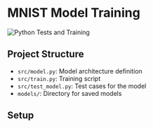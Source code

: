 # MNIST Model Training

![Python Tests and Training](https://github.com/{username}/{repo-name}/workflows/Python%20Tests%20and%20Training/badge.svg)

## Project Structure
- `src/model.py`: Model architecture definition
- `src/train.py`: Training script
- `src/test_model.py`: Test cases for the model
- `models/`: Directory for saved models

## Setup 